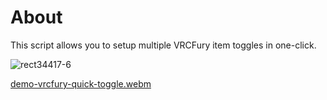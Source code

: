 # About

This script allows you to setup multiple VRCFury item toggles in one-click.

![rect34417-6](https://github.com/user-attachments/assets/39efed2a-8e9f-4cb2-8b7b-8b5e70508d8d)

[demo-vrcfury-quick-toggle.webm](https://github.com/user-attachments/assets/6b6d929c-121e-4ab8-9044-2ec473dd78b5)
